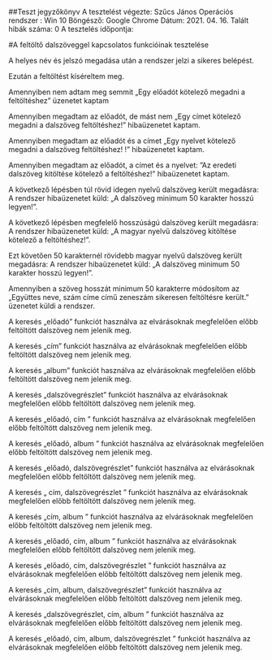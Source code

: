 ##Teszt jegyzőkönyv
A tesztelést végezte: Szűcs János
Operációs rendszer : Win 10
Böngésző: Google Chrome
Dátum: 2021. 04. 16.
Talált hibák száma: 0
A tesztelés időpontja:

#A feltöltő dalszöveggel kapcsolatos funkcióinak tesztelése

A helyes név és jelszó megadása után a rendszer jelzi a sikeres belépést.

Ezután a feltöltést kíséreltem meg.

Amennyiben nem adtam meg semmit 
„Egy előadót kötelező megadni a feltöltéshez” üzenetet kaptam

Amennyiben megadtam az előadót, de mást nem „Egy címet kötelező megadni a dalszöveg feltöltéshez!” hibaüzenetet kaptam.

Amennyiben megadtam az előadót és a címet „Egy nyelvet kötelező megadni a dalszöveg feltöltéshez! !” hibaüzenetet kaptam.

Amennyiben megadtam az előadót, a címet és a nyelvet: ”Az eredeti dalszöveg kitöltése kötelező a feltöltéshez!” hibaüzenetet kaptam.

A következő lépésben túl rövid idegen nyelvű dalszöveg került megadásra: A rendszer hibaüzenetet küld: „A dalszöveg minimum 50 karakter hosszú legyen!”.

A következő lépésben megfelelő hosszúságú dalszöveg került megadásra: A rendszer hibaüzenetet küld: „A magyar nyelvű dalszöveg kitöltése kötelező a feltöltéshez!”.

Ezt követően 50 karakternél rövidebb magyar nyelvű dalszöveg került megadásra: A rendszer hibaüzenetet küld: „A dalszöveg minimum 50 karakter hosszú legyen!”.

Amennyiben a szöveg hosszát  minimum 50 karakterre módosítom az „Együttes neve, szám címe című zeneszám sikeresen feltöltésre került.” üzenetet küldi a rendszer.

A keresés „előadó” funkciót használva az elvárásoknak megfelelően  előbb feltöltött dalszöveg nem jelenik meg.

A keresés „cím” funkciót használva az elvárásoknak megfelelően  előbb feltöltött dalszöveg nem jelenik meg.

A keresés „album” funkciót használva az elvárásoknak megfelelően  előbb feltöltött dalszöveg nem jelenik meg.

A keresés „dalszövegrészlet” funkciót használva az elvárásoknak megfelelően  előbb feltöltött dalszöveg nem jelenik meg.

A keresés „előadó, cím ” funkciót használva az elvárásoknak megfelelően  előbb feltöltött dalszöveg nem jelenik meg.

A keresés „előadó, album ” funkciót használva az elvárásoknak megfelelően  előbb feltöltött dalszöveg nem jelenik meg.

A keresés „előadó, dalszövegrészlet” funkciót használva az elvárásoknak megfelelően  előbb feltöltött dalszöveg nem jelenik meg.

A keresés „ cím, dalszövegrészlet ” funkciót használva az elvárásoknak megfelelően  előbb feltöltött dalszöveg nem jelenik meg.

A keresés „cím, album ” funkciót használva az elvárásoknak megfelelően  előbb feltöltött dalszöveg nem jelenik meg.

A keresés „előadó, cím, album ” funkciót használva az elvárásoknak megfelelően  előbb feltöltött dalszöveg nem jelenik meg.

A keresés „előadó, cím, dalszövegrészlet ” funkciót használva az elvárásoknak megfelelően  előbb feltöltött dalszöveg nem jelenik meg.

A keresés „cím, album, dalszövegrészlet” funkciót használva az elvárásoknak megfelelően  előbb feltöltött dalszöveg nem jelenik meg.

A keresés „dalszövegrészlet, cím, album ” funkciót használva az elvárásoknak megfelelően  előbb feltöltött dalszöveg nem jelenik meg.

A keresés „előadó, cím, album, dalszövegrészlet ” funkciót használva az elvárásoknak megfelelően  előbb feltöltött dalszöveg nem jelenik meg.



